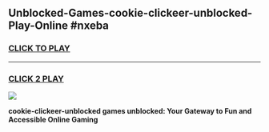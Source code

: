 
## Unblocked-Games-cookie-clickeer-unblocked-Play-Online #nxeba
<h3>
<a href="https://news.freeplayer.one?title=cookie-clickeer-unblocked&ref=3">CLICK TO PLAY</a></h3>
<hr>

<h3>
<a href="https://news.freeplayer.one?title=cookie-clickeer-unblocked&ref=3">CLICK 2 PLAY</a>
  
</h3>

<a href="https://news.freeplayer.one?title=cookie-clickeer-unblocked&ref=3"><img src="https://clearcache.store/games.png"></a>


**cookie-clickeer-unblocked games unblocked: Your Gateway to Fun and Accessible Online Gaming**
